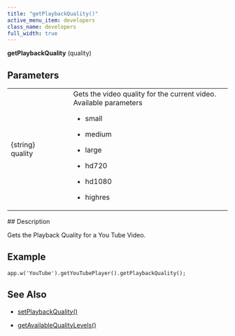 ```yaml
---
title: "getPlaybackQuality()"
active_menu_item: developers
class_name: developers
full_width: true
---
```



**getPlaybackQuality** (quality)

## Parameters

<table>
<tr>
<td width="169">
{string} quality

</td>
<td width="17">
</td>
<td width="694">
Gets the video quality for the current video. Available parameters

 - small

 - medium

 - large

 - hd720

 - hd1080

 - highres

</td>
</tr>
</table>
## Description

Gets the Playback Quality for a You Tube Video.

## **Example**

     
    app.w('YouTube').getYouTubePlayer().getPlaybackQuality();
     
   

## **See Also**

 - [setPlaybackQuality()](setplaybackquality.htm)

 - [getAvailableQualityLevels()](getavailablequalitylevels.htm)

